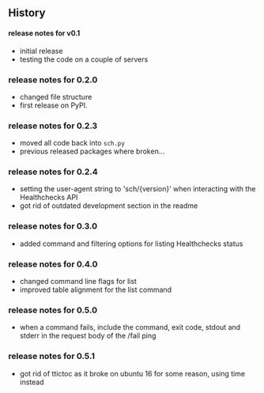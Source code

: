 ## History

#### release notes for v0.1
- initial release
- testing the code on a couple of servers

### release notes for 0.2.0
- changed file structure
- first release on PyPI.

### release notes for 0.2.3
- moved all code back into `sch.py`
- previous released packages where broken...

### release notes for 0.2.4
- setting the user-agent string to 'sch/{version}' when interacting with the
  Healthchecks API
- got rid of outdated development section in the readme

### release notes for 0.3.0
- added command and filtering options for listing Healthchecks status

### release notes for 0.4.0
- changed command line flags for list
- improved table alignment for the list command

### release notes for 0.5.0
- when a command fails, include the command, exit code, stdout and stderr in
  the request body of the /fail ping 

### release notes for 0.5.1
- got rid of ttictoc as it broke on ubuntu 16 for some reason, using time instead
